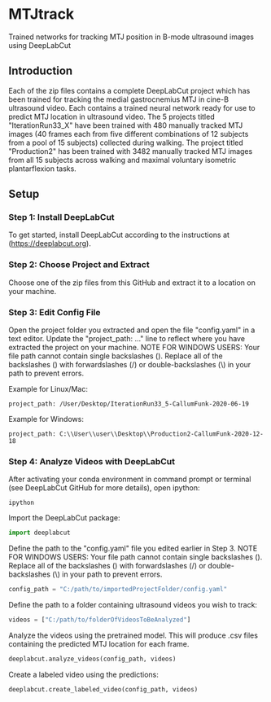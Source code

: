 # MTJtrack
Trained networks for tracking MTJ position in B-mode ultrasound images using DeepLabCut

## Introduction
Each of the zip files contains a complete DeepLabCut project which has been trained for tracking the medial gastrocnemius MTJ in cine-B ultrasound video. Each contains a trained neural network ready for use to predict MTJ location in ultrasound video. The 5 projects titled "IterationRun33_X" have been trained with 480 manually tracked MTJ images (40 frames each from five different combinations of 12 subjects from a pool of 15 subjects) collected during walking. The project titled "Production2" has been trained with 3482 manually tracked MTJ images from all 15 subjects across walking and maximal voluntary isometric plantarflexion tasks.

## Setup
### Step 1: Install DeepLabCut
To get started, install DeepLabCut according to the instructions at (https://deeplabcut.org).

### Step 2: Choose Project and Extract
Choose one of the zip files from this GitHub and extract it to a location on your machine.

### Step 3: Edit Config File
Open the project folder you extracted and open the file "config.yaml" in a text editor. Update the "project_path: ..." line to reflect where you have extracted the project on your machine. NOTE FOR WINDOWS USERS: Your file path cannot contain single backslashes (\). Replace all of the backslashes (\) with forwardslashes (/) or double-backslashes (\\) in your path to prevent errors.

Example for Linux/Mac: 
```
project_path: /User/Desktop/IterationRun33_5-CallumFunk-2020-06-19
```

Example for Windows:
```
project_path: C:\\User\\user\\Desktop\\Production2-CallumFunk-2020-12-18
```
### Step 4: Analyze Videos with DeepLabCut
After activating your conda environment in command prompt or terminal (see DeepLabCut GitHub for more details), open ipython:
```
ipython
```
Import the DeepLabCut package:
```python
import deeplabcut
```
Define the path to the "config.yaml" file you edited earlier in Step 3. NOTE FOR WINDOWS USERS: Your file path cannot contain single backslashes (\). Replace all of the backslashes (\) with forwardslashes (/) or double-backslashes (\\) in your path to prevent errors.
```python
config_path = "C:/path/to/importedProjectFolder/config.yaml"
```
Define the path to a folder containing ultrasound videos you wish to track:
```python
videos = ["C:/path/to/folderOfVideosToBeAnalyzed"]
```
Analyze the videos using the pretrained model. This will produce .csv files containing the predicted MTJ location for each frame.
```python
deeplabcut.analyze_videos(config_path, videos)
```
Create a labeled video using the predictions:
```python
deeplabcut.create_labeled_video(config_path, videos)
```
